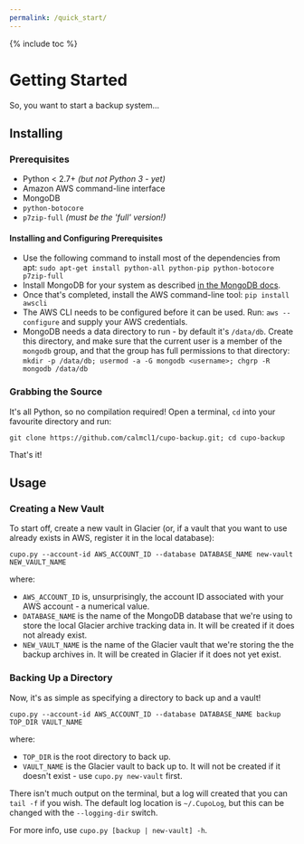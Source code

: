 ```yaml
---
permalink: /quick_start/
---
```

{% include toc %}

# Getting Started
So, you want to start a backup system...

## Installing

### Prerequisites
* Python < 2.7+ *(but not Python 3 - yet)*
* Amazon AWS command-line interface
* MongoDB
* `python-botocore`
* `p7zip-full` *(must be the 'full' version!)*

#### Installing and Configuring Prerequisites
* Use the following command to install most of the dependencies from apt:
`sudo apt-get install python-all python-pip python-botocore p7zip-full`
* Install MongoDB for your system as described [in the MongoDB docs](http://docs.mongodb.com/manual/administration/install-on-linux).
* Once that's completed, install the AWS command-line tool:
`pip install awscli`
* The AWS CLI needs to be configured before it can be used. Run:
`aws --configure`
and supply your AWS credentials.
* MongoDB needs a data directory to run - by default it's `/data/db`. Create this directory, and make sure that the current user is a member of the `mongodb` group, and that the group has full permissions to that directory:
`mkdir -p /data/db; usermod -a -G mongodb <username>; chgrp -R mongodb /data/db`

### Grabbing the Source
It's all Python, so no compilation required!
Open a terminal, `cd` into your favourite directory and run:

`git clone https://github.com/calmcl1/cupo-backup.git; cd cupo-backup`

That's it!

## Usage

### Creating a New Vault
To start off, create a new vault in Glacier (or, if a vault that you want to use already exists in AWS, register it in the local database):

`cupo.py --account-id AWS_ACCOUNT_ID --database DATABASE_NAME new-vault NEW_VAULT_NAME`

where:

* `AWS_ACCOUNT_ID` is, unsurprisingly, the account ID associated with your AWS account - a numerical value.
* `DATABASE_NAME` is the name of the MongoDB database that we're using to store the local Glacier archive tracking data in. It will be created if it does not already exist.
* `NEW_VAULT_NAME` is the name of the Glacier vault that we're storing the the backup archives in. It will be created in Glacier if it does not yet exist.

### Backing Up a Directory

Now, it's as simple as specifying a directory to back up and a vault!

`cupo.py --account-id AWS_ACCOUNT_ID --database DATABASE_NAME backup TOP_DIR VAULT_NAME`

where:

* `TOP_DIR` is the root directory to back up.
* `VAULT_NAME` is the Glacier vault to back up to. It will not be created if it doesn't exist - use `cupo.py new-vault` first.

There isn't much output on the terminal, but a log will created that you can `tail -f` if you wish. The default log location is `~/.CupoLog`, but this can be changed with the `--logging-dir` switch.

For more info, use `cupo.py [backup | new-vault] -h`.
